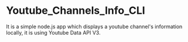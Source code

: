 # Youtube_Channels_Info_CLI
It is a simple node.js app which displays a youtube channel's information locally, it is using Youtube Data API V3.
